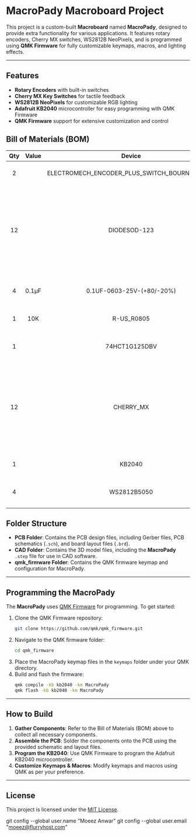 # MacroPady Macroboard Project

This project is a custom-built **Macroboard** named **MacroPady**, designed to provide extra functionality for various applications. It features rotary encoders, Cherry MX switches, WS2812B NeoPixels, and is programmed using **QMK Firmware** for fully customizable keymaps, macros, and lighting effects.

---

## Features
- **Rotary Encoders** with built-in switches
- **Cherry MX Key Switches** for tactile feedback
- **WS2812B NeoPixels** for customizable RGB lighting
- **Adafruit KB2040** microcontroller for easy programming with QMK Firmware
- **QMK Firmware** support for extensive customization and control

## Bill of Materials (BOM)

| **Qty** | **Value** | **Device**                            | **Parts**                                      | **Description**                              |
|:-------:|:---------:|:-------------------------------------:|:---------------------------------------------:|:--------------------------------------------:|
|   2     |           | ELECTROMECH_ENCODER_PLUS_SWITCH_BOURNS_PEC11 | SW1, SW2                                     | Rotary Encoder with Built-In Switch          |
|  12     |           | DIODESOD-123                         | D1, D2, D3, D4, D5, D6, D7, D8, D9, D10, D11, D12 | Diodes                                       |
|   4     |  0.1µF    | 0.1UF-0603-25V-(+80/-20%)            | C1, C2, C3, C4                               | 0.1µF Ceramic Capacitors                     |
|   1     |   10K     | R-US_R0805                           | R1                                            | Resistor, American Symbol                    |
|   1     |           | 74HCT1G125DBV                        | IC1                                           | Single Bus Buffer Gate with 3-State Output   |
|  12     |           | CHERRY_MX                            | S1, S2, S3, S4, S5, S6, S7, S8, S9, S10, S11, S12 | Cherry MX Keymodule                          |
|   1     |           | KB2040                               | U1                                            | Adafruit KB2040 Microcontroller              |
|   4     |           | WS2812B5050                          | LED1, LED2, LED3, LED4                        | WS2812B NeoPixels                            |


## Folder Structure

- **PCB Folder**: Contains the PCB design files, including Gerber files, PCB schematics (`.sch`), and board layout files (`.brd`).
- **CAD Folder**: Contains the 3D model files, including the **MacroPady** `.step` file for use in CAD software.
- **qmk_firmware Folder**: Contains the QMK firmware keymap and configuration for MacroPady.

---

## Programming the MacroPady

The **MacroPady** uses [QMK Firmware](https://qmk.fm/) for programming. To get started:

1. Clone the QMK Firmware repository:
    ```bash
    git clone https://github.com/qmk/qmk_firmware.git
    ```
2. Navigate to the QMK firmware folder:
    ```bash
    cd qmk_firmware
    ```
3. Place the MacroPady keymap files in the `keymaps` folder under your QMK directory.
4. Build and flash the firmware:
    ```bash
    qmk compile -kb kb2040 -km MacroPady
    qmk flash -kb kb2040 -km MacroPady
    ```

---

## How to Build

1. **Gather Components**: Refer to the Bill of Materials (BOM) above to collect all necessary components.
2. **Assemble the PCB**: Solder the components onto the PCB using the provided schematic and layout files.
3. **Program the KB2040**: Use QMK Firmware to program the Adafruit KB2040 microcontroller.
4. **Customize Keymaps & Macros**: Modify keymaps and macros using QMK as per your preference.

---

## License

This project is licensed under the [MIT License](LICENSE).




git config --global user.name "Moeez Anwar"
   git config --global user.email "moeez@flurryhost.com"